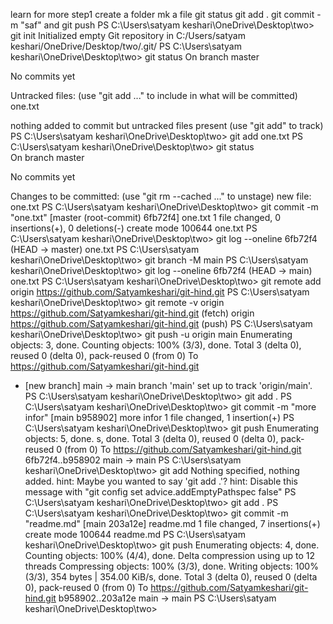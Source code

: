 learn for more
step1
 create a folder 
 mk a file
 git status
 git add .
git commit -m "saf"
and git push
PS C:\Users\satyam keshari\OneDrive\Desktop\two> git init
Initialized empty Git repository in C:/Users/satyam keshari/OneDrive/Desktop/two/.git/
PS C:\Users\satyam keshari\OneDrive\Desktop\two> git status
On branch master

No commits yet

Untracked files:
  (use "git add <file>..." to include in what will be committed)
        one.txt

nothing added to commit but untracked files present (use "git add" to track)
PS C:\Users\satyam keshari\OneDrive\Desktop\two> git add one.txt
PS C:\Users\satyam keshari\OneDrive\Desktop\two> git status     
On branch master

No commits yet

Changes to be committed:
  (use "git rm --cached <file>..." to unstage)
        new file:   one.txt
PS C:\Users\satyam keshari\OneDrive\Desktop\two> git commit -m "one.txt"
[master (root-commit) 6fb72f4] one.txt
 1 file changed, 0 insertions(+), 0 deletions(-)
 create mode 100644 one.txt
PS C:\Users\satyam keshari\OneDrive\Desktop\two> git log --oneline
6fb72f4 (HEAD -> master) one.txt
PS C:\Users\satyam keshari\OneDrive\Desktop\two> git branch -M main
PS C:\Users\satyam keshari\OneDrive\Desktop\two> git log --oneline
6fb72f4 (HEAD -> main) one.txt
PS C:\Users\satyam keshari\OneDrive\Desktop\two> git remote add origin https://github.com/Satyamkeshari/git-hind.git
PS C:\Users\satyam keshari\OneDrive\Desktop\two> git remote -v 
origin  https://github.com/Satyamkeshari/git-hind.git (fetch)
origin  https://github.com/Satyamkeshari/git-hind.git (push)
PS C:\Users\satyam keshari\OneDrive\Desktop\two> git push -u origin main
Enumerating objects: 3, done.
Counting objects: 100% (3/3), done.
Total 3 (delta 0), reused 0 (delta 0), pack-reused 0 (from 0)
To https://github.com/Satyamkeshari/git-hind.git
 * [new branch]      main -> main
branch 'main' set up to track 'origin/main'.
PS C:\Users\satyam keshari\OneDrive\Desktop\two> git add .
PS C:\Users\satyam keshari\OneDrive\Desktop\two> git commit -m "more infor"
[main b958902] more infor
 1 file changed, 1 insertion(+)
PS C:\Users\satyam keshari\OneDrive\Desktop\two> git push
Enumerating objects: 5, done.
s, done.
Total 3 (delta 0), reused 0 (delta 0), pack-reused 0 (from 0)
To https://github.com/Satyamkeshari/git-hind.git
   6fb72f4..b958902  main -> main
PS C:\Users\satyam keshari\OneDrive\Desktop\two> git add
Nothing specified, nothing added.
hint: Maybe you wanted to say 'git add .'?
hint: Disable this message with "git config set advice.addEmptyPathspec false"
PS C:\Users\satyam keshari\OneDrive\Desktop\two> git add .
PS C:\Users\satyam keshari\OneDrive\Desktop\two> git commit -m "readme.md"
[main 203a12e] readme.md
 1 file changed, 7 insertions(+)
 create mode 100644 readme.md
PS C:\Users\satyam keshari\OneDrive\Desktop\two> git push
Enumerating objects: 4, done.
Counting objects: 100% (4/4), done.
Delta compression using up to 12 threads
Compressing objects: 100% (3/3), done.
Writing objects: 100% (3/3), 354 bytes | 354.00 KiB/s, done.
Total 3 (delta 0), reused 0 (delta 0), pack-reused 0 (from 0)
To https://github.com/Satyamkeshari/git-hind.git
   b958902..203a12e  main -> main
PS C:\Users\satyam keshari\OneDrive\Desktop\two> 